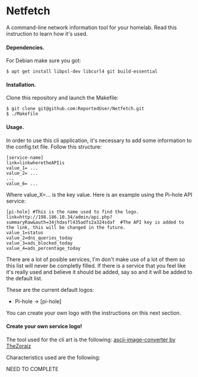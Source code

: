 # Netfetch

A command-line network information tool for your homelab. Read this instruction to learn how it's used.

#### Dependencies.

For Debian make sure you got:

    $ apt get install libpsl-dev libcurl4 git build-essential

#### Installation.

Clone this repository and launch the Makefile:
    
    $ git clone git@github.com:ReportedUser/Netfetch.git
    $ ./Makefile

#### Usage.

In order to use this cli application, it's necessary to add some information to the config.txt file. Follow this structure:

```
[service-name]
link=linkwheretheAPIis
value_1= ...
value_2= ...
...
value_6= ...
```

Where value_X=... is the key value. Here is an example using the Pi-hole API service:

```
[pi-hole] #This is the name used to find the logo.
link=http://198.186.10.34/admin/api.php?summaryRaw&auth=34jhdasfl435adfs2a324sdaf  #The API key is added to the link, this will be changed in the future.
value_1=status
value_2=dns_queries_today
value_3=ads_blocked_today
value_4=ads_percentage_today
```

There are a lot of posible services, I'm don't make use of a lot of them so this list will never be completly filled.
If there is a service that you feel like it's really used and believe it should be added, say so and it will be added to the default list.


These are the current default logos:

- Pi-hole -> [pi-hole]

You can create your own logo with the instructions on this next section.

#### Create your own service logo!

The tool used for the cli art is the following: [ascii-image-converter by TheZoraiz](https://github.com/TheZoraiz/ascii-image-converter)

Characteristics used are the following:

NEED TO COMPLETE
